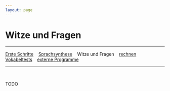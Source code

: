 ```yaml
---
layout: page
---
```

# Witze und Fragen 
---
[Erste Schritte](ersteschritte.html) &nbsp;&nbsp; [Sprachsynthese](sprachsynthese.html) &nbsp;&nbsp; Witze und Fragen &nbsp;&nbsp; [rechnen](rechnen.html) &nbsp;&nbsp; [Vokabeltests](vokabeltest.html) &nbsp;&nbsp; [externe Programme](extprogramme.html)

---
&nbsp;

TODO

